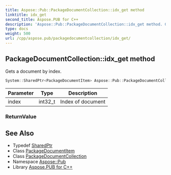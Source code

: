```yaml
---
title: Aspose::Pub::PackageDocumentCollection::idx_get method
linktitle: idx_get
second_title: Aspose.PUB for C++
description: 'Aspose::Pub::PackageDocumentCollection::idx_get method. Gets a document by index in C++.'
type: docs
weight: 500
url: /cpp/aspose.pub/packagedocumentcollection/idx_get/
---
```

## PackageDocumentCollection::idx_get method


Gets a document by index.

```cpp
System::SharedPtr<PackageDocumentItem> Aspose::Pub::PackageDocumentCollection::idx_get(int32_t index)
```


| Parameter | Type | Description |
| --- | --- | --- |
| index | int32_t | Index of document |

### ReturnValue



## See Also

* Typedef [SharedPtr](../../../system/sharedptr/)
* Class [PackageDocumentItem](../../packagedocumentitem/)
* Class [PackageDocumentCollection](../)
* Namespace [Aspose::Pub](../../)
* Library [Aspose.PUB for C++](../../../)
